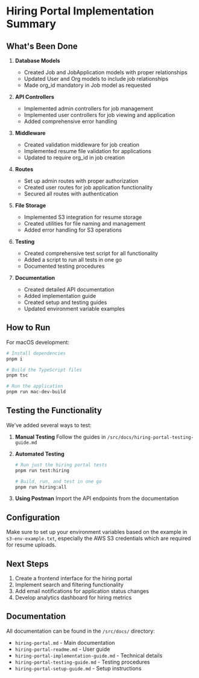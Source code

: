 # Hiring Portal Implementation Summary

## What's Been Done

1. **Database Models**
   - Created Job and JobApplication models with proper relationships
   - Updated User and Org models to include job relationships
   - Made org_id mandatory in Job model as requested

2. **API Controllers**
   - Implemented admin controllers for job management
   - Implemented user controllers for job viewing and application
   - Added comprehensive error handling

3. **Middleware**
   - Created validation middleware for job creation
   - Implemented resume file validation for applications
   - Updated to require org_id in job creation

4. **Routes**
   - Set up admin routes with proper authorization
   - Created user routes for job application functionality
   - Secured all routes with authentication

5. **File Storage**
   - Implemented S3 integration for resume storage
   - Created utilities for file naming and management
   - Added error handling for S3 operations

6. **Testing**
   - Created comprehensive test script for all functionality
   - Added a script to run all tests in one go
   - Documented testing procedures

7. **Documentation**
   - Created detailed API documentation
   - Added implementation guide
   - Created setup and testing guides
   - Updated environment variable examples

## How to Run

For macOS development:

```bash
# Install dependencies
pnpm i

# Build the TypeScript files
pnpm tsc

# Run the application
pnpm run mac-dev-build
```

## Testing the Functionality

We've added several ways to test:

1. **Manual Testing**
   Follow the guides in `/src/docs/hiring-portal-testing-guide.md`

2. **Automated Testing**
   ```bash
   # Run just the hiring portal tests
   pnpm run test:hiring
   
   # Build, run, and test in one go
   pnpm run hiring:all
   ```

3. **Using Postman**
   Import the API endpoints from the documentation

## Configuration

Make sure to set up your environment variables based on the example in `s3-env-example.txt`, especially the AWS S3 credentials which are required for resume uploads.

## Next Steps

1. Create a frontend interface for the hiring portal
2. Implement search and filtering functionality
3. Add email notifications for application status changes
4. Develop analytics dashboard for hiring metrics

## Documentation

All documentation can be found in the `/src/docs/` directory:
- `hiring-portal.md` - Main documentation
- `hiring-portal-readme.md` - User guide
- `hiring-portal-implementation-guide.md` - Technical details
- `hiring-portal-testing-guide.md` - Testing procedures
- `hiring-portal-setup-guide.md` - Setup instructions
